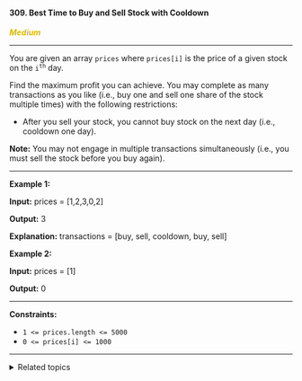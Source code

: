 #### 309. Best Time to Buy and Sell Stock with Cooldown

<span style="color:#deb800">***Medium***</span>
___

You are given an array `prices` where `prices[i]` is the price of a given stock on the <code>i<sup>th</sup></code> day.

Find the maximum profit you can achieve. You may complete as many transactions as you like (i.e., buy one and sell one share of the stock multiple times) with the following restrictions:

*   After you sell your stock, you cannot buy stock on the next day (i.e., cooldown one day).

**Note:** You may not engage in multiple transactions simultaneously (i.e., you must sell the stock before you buy again).
___

**Example 1:**

**Input:** prices = [1,2,3,0,2]

**Output:** 3

**Explanation:** transactions = [buy, sell, cooldown, buy, sell] 

**Example 2:**

**Input:** prices = [1]

**Output:** 0 
___

**Constraints:**

*   `1 <= prices.length <= 5000`
*   `0 <= prices[i] <= 1000`
___

<details><summary>Related topics</summary>

[#Array](https://leetcode.com/tag/array/)
[#Dynamic Programming](https://leetcode.com/tag/dynamic-programming/)

</details>